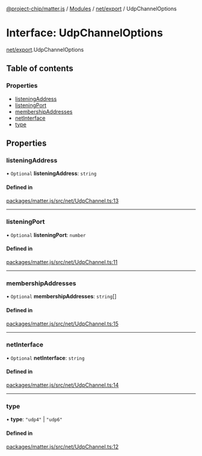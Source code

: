 [@project-chip/matter.js](../README.md) / [Modules](../modules.md) / [net/export](../modules/net_export.md) / UdpChannelOptions

# Interface: UdpChannelOptions

[net/export](../modules/net_export.md).UdpChannelOptions

## Table of contents

### Properties

- [listeningAddress](net_export.UdpChannelOptions.md#listeningaddress)
- [listeningPort](net_export.UdpChannelOptions.md#listeningport)
- [membershipAddresses](net_export.UdpChannelOptions.md#membershipaddresses)
- [netInterface](net_export.UdpChannelOptions.md#netinterface)
- [type](net_export.UdpChannelOptions.md#type)

## Properties

### listeningAddress

• `Optional` **listeningAddress**: `string`

#### Defined in

[packages/matter.js/src/net/UdpChannel.ts:13](https://github.com/project-chip/matter.js/blob/b7330d72/packages/matter.js/src/net/UdpChannel.ts#L13)

___

### listeningPort

• `Optional` **listeningPort**: `number`

#### Defined in

[packages/matter.js/src/net/UdpChannel.ts:11](https://github.com/project-chip/matter.js/blob/b7330d72/packages/matter.js/src/net/UdpChannel.ts#L11)

___

### membershipAddresses

• `Optional` **membershipAddresses**: `string`[]

#### Defined in

[packages/matter.js/src/net/UdpChannel.ts:15](https://github.com/project-chip/matter.js/blob/b7330d72/packages/matter.js/src/net/UdpChannel.ts#L15)

___

### netInterface

• `Optional` **netInterface**: `string`

#### Defined in

[packages/matter.js/src/net/UdpChannel.ts:14](https://github.com/project-chip/matter.js/blob/b7330d72/packages/matter.js/src/net/UdpChannel.ts#L14)

___

### type

• **type**: ``"udp4"`` \| ``"udp6"``

#### Defined in

[packages/matter.js/src/net/UdpChannel.ts:12](https://github.com/project-chip/matter.js/blob/b7330d72/packages/matter.js/src/net/UdpChannel.ts#L12)
